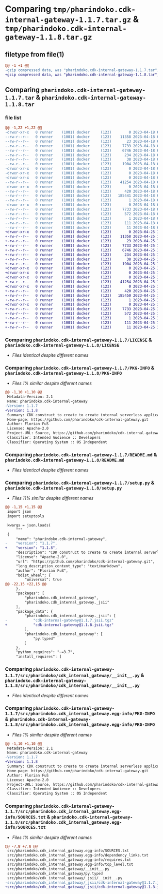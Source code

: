 # Comparing `tmp/pharindoko.cdk-internal-gateway-1.1.7.tar.gz` & `tmp/pharindoko.cdk-internal-gateway-1.1.8.tar.gz`

## filetype from file(1)

```diff
@@ -1 +1 @@
-gzip compressed data, was "pharindoko.cdk-internal-gateway-1.1.7.tar", last modified: Tue Apr 18 08:59:05 2023, max compression
+gzip compressed data, was "pharindoko.cdk-internal-gateway-1.1.8.tar", last modified: Tue Apr 25 16:26:34 2023, max compression
```

## Comparing `pharindoko.cdk-internal-gateway-1.1.7.tar` & `pharindoko.cdk-internal-gateway-1.1.8.tar`

### file list

```diff
@@ -1,22 +1,22 @@
-drwxr-xr-x   0 runner    (1001) docker     (123)        0 2023-04-18 08:59:05.437246 pharindoko.cdk-internal-gateway-1.1.7/
--rw-r--r--   0 runner    (1001) docker     (123)    11358 2023-04-18 08:58:53.000000 pharindoko.cdk-internal-gateway-1.1.7/LICENSE
--rw-r--r--   0 runner    (1001) docker     (123)       23 2023-04-18 08:58:53.000000 pharindoko.cdk-internal-gateway-1.1.7/MANIFEST.in
--rw-r--r--   0 runner    (1001) docker     (123)     7733 2023-04-18 08:59:05.437246 pharindoko.cdk-internal-gateway-1.1.7/PKG-INFO
--rw-r--r--   0 runner    (1001) docker     (123)     6746 2023-04-18 08:58:53.000000 pharindoko.cdk-internal-gateway-1.1.7/README.md
--rw-r--r--   0 runner    (1001) docker     (123)      234 2023-04-18 08:58:53.000000 pharindoko.cdk-internal-gateway-1.1.7/pyproject.toml
--rw-r--r--   0 runner    (1001) docker     (123)       38 2023-04-18 08:59:05.437246 pharindoko.cdk-internal-gateway-1.1.7/setup.cfg
--rw-r--r--   0 runner    (1001) docker     (123)     1904 2023-04-18 08:58:53.000000 pharindoko.cdk-internal-gateway-1.1.7/setup.py
-drwxr-xr-x   0 runner    (1001) docker     (123)        0 2023-04-18 08:59:05.437246 pharindoko.cdk-internal-gateway-1.1.7/src/
-drwxr-xr-x   0 runner    (1001) docker     (123)        0 2023-04-18 08:59:05.437246 pharindoko.cdk-internal-gateway-1.1.7/src/pharindoko/
-drwxr-xr-x   0 runner    (1001) docker     (123)        0 2023-04-18 08:59:05.437246 pharindoko.cdk-internal-gateway-1.1.7/src/pharindoko/cdk_internal_gateway/
--rw-r--r--   0 runner    (1001) docker     (123)    41254 2023-04-18 08:58:53.000000 pharindoko.cdk-internal-gateway-1.1.7/src/pharindoko/cdk_internal_gateway/__init__.py
-drwxr-xr-x   0 runner    (1001) docker     (123)        0 2023-04-18 08:59:05.437246 pharindoko.cdk-internal-gateway-1.1.7/src/pharindoko/cdk_internal_gateway/_jsii/
--rw-r--r--   0 runner    (1001) docker     (123)      420 2023-04-18 08:58:53.000000 pharindoko.cdk-internal-gateway-1.1.7/src/pharindoko/cdk_internal_gateway/_jsii/__init__.py
--rw-r--r--   0 runner    (1001) docker     (123)   185441 2023-04-18 08:58:53.000000 pharindoko.cdk-internal-gateway-1.1.7/src/pharindoko/cdk_internal_gateway/_jsii/cdk-internal-gateway@1.1.7.jsii.tgz
--rw-r--r--   0 runner    (1001) docker     (123)        1 2023-04-18 08:58:53.000000 pharindoko.cdk-internal-gateway-1.1.7/src/pharindoko/cdk_internal_gateway/py.typed
-drwxr-xr-x   0 runner    (1001) docker     (123)        0 2023-04-18 08:59:05.437246 pharindoko.cdk-internal-gateway-1.1.7/src/pharindoko.cdk_internal_gateway.egg-info/
--rw-r--r--   0 runner    (1001) docker     (123)     7733 2023-04-18 08:59:05.000000 pharindoko.cdk-internal-gateway-1.1.7/src/pharindoko.cdk_internal_gateway.egg-info/PKG-INFO
--rw-r--r--   0 runner    (1001) docker     (123)      572 2023-04-18 08:59:05.000000 pharindoko.cdk-internal-gateway-1.1.7/src/pharindoko.cdk_internal_gateway.egg-info/SOURCES.txt
--rw-r--r--   0 runner    (1001) docker     (123)        1 2023-04-18 08:59:05.000000 pharindoko.cdk-internal-gateway-1.1.7/src/pharindoko.cdk_internal_gateway.egg-info/dependency_links.txt
--rw-r--r--   0 runner    (1001) docker     (123)      111 2023-04-18 08:59:05.000000 pharindoko.cdk-internal-gateway-1.1.7/src/pharindoko.cdk_internal_gateway.egg-info/requires.txt
--rw-r--r--   0 runner    (1001) docker     (123)       11 2023-04-18 08:59:05.000000 pharindoko.cdk-internal-gateway-1.1.7/src/pharindoko.cdk_internal_gateway.egg-info/top_level.txt
+drwxr-xr-x   0 runner    (1001) docker     (123)        0 2023-04-25 16:26:34.689431 pharindoko.cdk-internal-gateway-1.1.8/
+-rw-r--r--   0 runner    (1001) docker     (123)    11358 2023-04-25 16:26:22.000000 pharindoko.cdk-internal-gateway-1.1.8/LICENSE
+-rw-r--r--   0 runner    (1001) docker     (123)       23 2023-04-25 16:26:22.000000 pharindoko.cdk-internal-gateway-1.1.8/MANIFEST.in
+-rw-r--r--   0 runner    (1001) docker     (123)     7733 2023-04-25 16:26:34.689431 pharindoko.cdk-internal-gateway-1.1.8/PKG-INFO
+-rw-r--r--   0 runner    (1001) docker     (123)     6746 2023-04-25 16:26:22.000000 pharindoko.cdk-internal-gateway-1.1.8/README.md
+-rw-r--r--   0 runner    (1001) docker     (123)      234 2023-04-25 16:26:22.000000 pharindoko.cdk-internal-gateway-1.1.8/pyproject.toml
+-rw-r--r--   0 runner    (1001) docker     (123)       38 2023-04-25 16:26:34.689431 pharindoko.cdk-internal-gateway-1.1.8/setup.cfg
+-rw-r--r--   0 runner    (1001) docker     (123)     1904 2023-04-25 16:26:22.000000 pharindoko.cdk-internal-gateway-1.1.8/setup.py
+drwxr-xr-x   0 runner    (1001) docker     (123)        0 2023-04-25 16:26:34.685431 pharindoko.cdk-internal-gateway-1.1.8/src/
+drwxr-xr-x   0 runner    (1001) docker     (123)        0 2023-04-25 16:26:34.685431 pharindoko.cdk-internal-gateway-1.1.8/src/pharindoko/
+drwxr-xr-x   0 runner    (1001) docker     (123)        0 2023-04-25 16:26:34.689431 pharindoko.cdk-internal-gateway-1.1.8/src/pharindoko/cdk_internal_gateway/
+-rw-r--r--   0 runner    (1001) docker     (123)    41254 2023-04-25 16:26:22.000000 pharindoko.cdk-internal-gateway-1.1.8/src/pharindoko/cdk_internal_gateway/__init__.py
+drwxr-xr-x   0 runner    (1001) docker     (123)        0 2023-04-25 16:26:34.689431 pharindoko.cdk-internal-gateway-1.1.8/src/pharindoko/cdk_internal_gateway/_jsii/
+-rw-r--r--   0 runner    (1001) docker     (123)      420 2023-04-25 16:26:22.000000 pharindoko.cdk-internal-gateway-1.1.8/src/pharindoko/cdk_internal_gateway/_jsii/__init__.py
+-rw-r--r--   0 runner    (1001) docker     (123)   185450 2023-04-25 16:26:22.000000 pharindoko.cdk-internal-gateway-1.1.8/src/pharindoko/cdk_internal_gateway/_jsii/cdk-internal-gateway@1.1.8.jsii.tgz
+-rw-r--r--   0 runner    (1001) docker     (123)        1 2023-04-25 16:26:22.000000 pharindoko.cdk-internal-gateway-1.1.8/src/pharindoko/cdk_internal_gateway/py.typed
+drwxr-xr-x   0 runner    (1001) docker     (123)        0 2023-04-25 16:26:34.689431 pharindoko.cdk-internal-gateway-1.1.8/src/pharindoko.cdk_internal_gateway.egg-info/
+-rw-r--r--   0 runner    (1001) docker     (123)     7733 2023-04-25 16:26:34.000000 pharindoko.cdk-internal-gateway-1.1.8/src/pharindoko.cdk_internal_gateway.egg-info/PKG-INFO
+-rw-r--r--   0 runner    (1001) docker     (123)      572 2023-04-25 16:26:34.000000 pharindoko.cdk-internal-gateway-1.1.8/src/pharindoko.cdk_internal_gateway.egg-info/SOURCES.txt
+-rw-r--r--   0 runner    (1001) docker     (123)        1 2023-04-25 16:26:34.000000 pharindoko.cdk-internal-gateway-1.1.8/src/pharindoko.cdk_internal_gateway.egg-info/dependency_links.txt
+-rw-r--r--   0 runner    (1001) docker     (123)      111 2023-04-25 16:26:34.000000 pharindoko.cdk-internal-gateway-1.1.8/src/pharindoko.cdk_internal_gateway.egg-info/requires.txt
+-rw-r--r--   0 runner    (1001) docker     (123)       11 2023-04-25 16:26:34.000000 pharindoko.cdk-internal-gateway-1.1.8/src/pharindoko.cdk_internal_gateway.egg-info/top_level.txt
```

### Comparing `pharindoko.cdk-internal-gateway-1.1.7/LICENSE` & `pharindoko.cdk-internal-gateway-1.1.8/LICENSE`

 * *Files identical despite different names*

### Comparing `pharindoko.cdk-internal-gateway-1.1.7/PKG-INFO` & `pharindoko.cdk-internal-gateway-1.1.8/PKG-INFO`

 * *Files 1% similar despite different names*

```diff
@@ -1,10 +1,10 @@
 Metadata-Version: 2.1
 Name: pharindoko.cdk-internal-gateway
-Version: 1.1.7
+Version: 1.1.8
 Summary: CDK construct to create to create internal serverless applications.
 Home-page: https://github.com/pharindoko/cdk-internal-gateway.git
 Author: Florian Fuß
 License: Apache-2.0
 Project-URL: Source, https://github.com/pharindoko/cdk-internal-gateway.git
 Classifier: Intended Audience :: Developers
 Classifier: Operating System :: OS Independent
```

### Comparing `pharindoko.cdk-internal-gateway-1.1.7/README.md` & `pharindoko.cdk-internal-gateway-1.1.8/README.md`

 * *Files identical despite different names*

### Comparing `pharindoko.cdk-internal-gateway-1.1.7/setup.py` & `pharindoko.cdk-internal-gateway-1.1.8/setup.py`

 * *Files 11% similar despite different names*

```diff
@@ -1,15 +1,15 @@
 import json
 import setuptools
 
 kwargs = json.loads(
     """
 {
     "name": "pharindoko.cdk-internal-gateway",
-    "version": "1.1.7",
+    "version": "1.1.8",
     "description": "CDK construct to create to create internal serverless applications.",
     "license": "Apache-2.0",
     "url": "https://github.com/pharindoko/cdk-internal-gateway.git",
     "long_description_content_type": "text/markdown",
     "author": "Florian Fuß",
     "bdist_wheel": {
         "universal": true
@@ -22,15 +22,15 @@
     },
     "packages": [
         "pharindoko.cdk_internal_gateway",
         "pharindoko.cdk_internal_gateway._jsii"
     ],
     "package_data": {
         "pharindoko.cdk_internal_gateway._jsii": [
-            "cdk-internal-gateway@1.1.7.jsii.tgz"
+            "cdk-internal-gateway@1.1.8.jsii.tgz"
         ],
         "pharindoko.cdk_internal_gateway": [
             "py.typed"
         ]
     },
     "python_requires": "~=3.7",
     "install_requires": [
```

### Comparing `pharindoko.cdk-internal-gateway-1.1.7/src/pharindoko/cdk_internal_gateway/__init__.py` & `pharindoko.cdk-internal-gateway-1.1.8/src/pharindoko/cdk_internal_gateway/__init__.py`

 * *Files identical despite different names*

### Comparing `pharindoko.cdk-internal-gateway-1.1.7/src/pharindoko.cdk_internal_gateway.egg-info/PKG-INFO` & `pharindoko.cdk-internal-gateway-1.1.8/src/pharindoko.cdk_internal_gateway.egg-info/PKG-INFO`

 * *Files 1% similar despite different names*

```diff
@@ -1,10 +1,10 @@
 Metadata-Version: 2.1
 Name: pharindoko.cdk-internal-gateway
-Version: 1.1.7
+Version: 1.1.8
 Summary: CDK construct to create to create internal serverless applications.
 Home-page: https://github.com/pharindoko/cdk-internal-gateway.git
 Author: Florian Fuß
 License: Apache-2.0
 Project-URL: Source, https://github.com/pharindoko/cdk-internal-gateway.git
 Classifier: Intended Audience :: Developers
 Classifier: Operating System :: OS Independent
```

### Comparing `pharindoko.cdk-internal-gateway-1.1.7/src/pharindoko.cdk_internal_gateway.egg-info/SOURCES.txt` & `pharindoko.cdk-internal-gateway-1.1.8/src/pharindoko.cdk_internal_gateway.egg-info/SOURCES.txt`

 * *Files 1% similar despite different names*

```diff
@@ -7,8 +7,8 @@
 src/pharindoko.cdk_internal_gateway.egg-info/SOURCES.txt
 src/pharindoko.cdk_internal_gateway.egg-info/dependency_links.txt
 src/pharindoko.cdk_internal_gateway.egg-info/requires.txt
 src/pharindoko.cdk_internal_gateway.egg-info/top_level.txt
 src/pharindoko/cdk_internal_gateway/__init__.py
 src/pharindoko/cdk_internal_gateway/py.typed
 src/pharindoko/cdk_internal_gateway/_jsii/__init__.py
-src/pharindoko/cdk_internal_gateway/_jsii/cdk-internal-gateway@1.1.7.jsii.tgz
+src/pharindoko/cdk_internal_gateway/_jsii/cdk-internal-gateway@1.1.8.jsii.tgz
```

